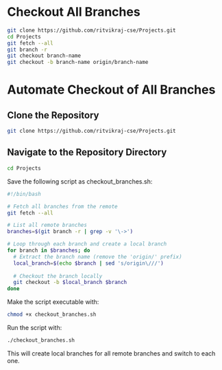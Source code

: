 # Checkout All Branches

```bash
git clone https://github.com/ritvikraj-cse/Projects.git
cd Projects
git fetch --all
git branch -r
git checkout branch-name
git checkout -b branch-name origin/branch-name
```

# Automate Checkout of All Branches

## Clone the Repository


```bash
git clone https://github.com/ritvikraj-cse/Projects.git
```


## Navigate to the Repository Directory


```bash
cd Projects
```



Save the following script as checkout_branches.sh:

```bash
#!/bin/bash

# Fetch all branches from the remote
git fetch --all

# List all remote branches
branches=$(git branch -r | grep -v '\->')

# Loop through each branch and create a local branch
for branch in $branches; do
  # Extract the branch name (remove the 'origin/' prefix)
  local_branch=$(echo $branch | sed 's/origin\///')
  
  # Checkout the branch locally
  git checkout -b $local_branch $branch
done
```


Make the script executable with:


```bash
chmod +x checkout_branches.sh
```


Run the script with:


```bash
./checkout_branches.sh
```


This will create local branches for all remote branches and switch to each one.
